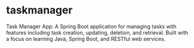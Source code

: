 # taskmanager
Task Manager App: A Spring Boot application for managing tasks with features including task creation, updating, deletion, and retrieval. Built with a focus on learning Java, Spring Boot, and RESTful web services.
